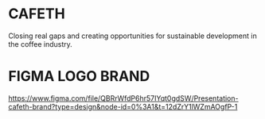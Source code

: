 # CAFETH
Closing real gaps and creating opportunities for sustainable development in the coffee industry.

# FIGMA LOGO BRAND
https://www.figma.com/file/QBRrWfdP6hr57IYqt0gdSW/Presentation-cafeth-brand?type=design&node-id=0%3A1&t=12dZrY1lWZmAOgfP-1

